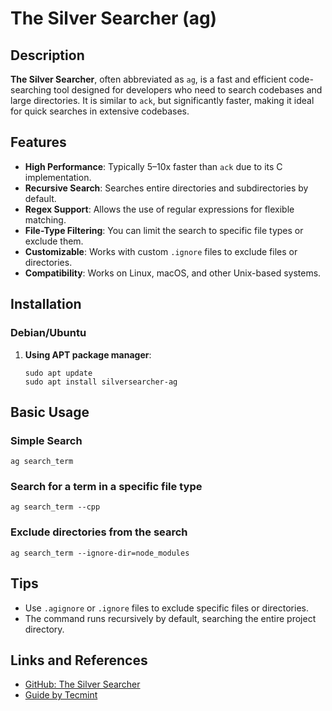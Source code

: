 # The Silver Searcher (ag)

## Description
**The Silver Searcher**, often abbreviated as `ag`, is a fast and efficient code-searching tool designed for developers who need to search codebases and large directories. It is similar to `ack`, but significantly faster, making it ideal for quick searches in extensive codebases.

## Features
- **High Performance**: Typically 5–10x faster than `ack` due to its C implementation.
- **Recursive Search**: Searches entire directories and subdirectories by default.
- **Regex Support**: Allows the use of regular expressions for flexible matching.
- **File-Type Filtering**: You can limit the search to specific file types or exclude them.
- **Customizable**: Works with custom `.ignore` files to exclude files or directories.
- **Compatibility**: Works on Linux, macOS, and other Unix-based systems.

## Installation

### Debian/Ubuntu
1. **Using APT package manager**:
   ```
   sudo apt update
   sudo apt install silversearcher-ag
   ```

## Basic Usage

### Simple Search
```
ag search_term
```

### Search for a term in a specific file type
```
ag search_term --cpp
```

### Exclude directories from the search
```
ag search_term --ignore-dir=node_modules
```

## Tips
- Use `.agignore` or `.ignore` files to exclude specific files or directories.
- The command runs recursively by default, searching the entire project directory.

## Links and References
- [GitHub: The Silver Searcher](https://github.com/ggreer/the_silver_searcher)
- [Guide by Tecmint](https://www.tecmint.com/the-silver-searcher-a-code-searching-tool-for-linux/)
